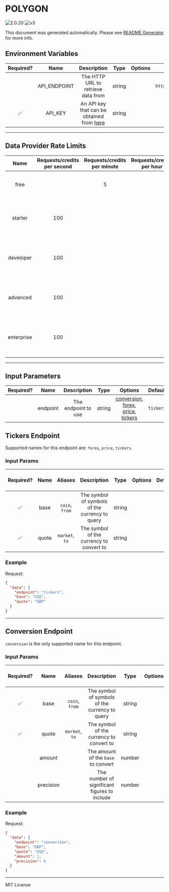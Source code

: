 # POLYGON

![2.0.20](https://img.shields.io/github/package-json/v/smartcontractkit/external-adapters-js?filename=packages/sources/polygon/package.json) ![v3](https://img.shields.io/badge/framework%20version-v3-blueviolet)

This document was generated automatically. Please see [README Generator](../../scripts#readme-generator) for more info.

## Environment Variables

| Required? |     Name     |                                   Description                                    |  Type  | Options |         Default          |
| :-------: | :----------: | :------------------------------------------------------------------------------: | :----: | :-----: | :----------------------: |
|           | API_ENDPOINT |                        The HTTP URL to retrieve data from                        | string |         | `https://api.polygon.io` |
|    ✅     |   API_KEY    | An API key that can be obtained from [here](https://polygon.io/dashboard/signup) | string |         |                          |

---

## Data Provider Rate Limits

|    Name    | Requests/credits per second | Requests/credits per minute | Requests/credits per hour |                           Note                           |
| :--------: | :-------------------------: | :-------------------------: | :-----------------------: | :------------------------------------------------------: |
|    free    |                             |              5              |                           |               only mentions monthly limits               |
|  starter   |             100             |                             |                           | Considered unlimited tier, but setting reasonable limits |
| developer  |             100             |                             |                           | Considered unlimited tier, but setting reasonable limits |
|  advanced  |             100             |                             |                           | Considered unlimited tier, but setting reasonable limits |
| enterprise |             100             |                             |                           | Considered unlimited tier, but setting reasonable limits |

---

## Input Parameters

| Required? |   Name   |     Description     |  Type  |                                                         Options                                                          |  Default  |
| :-------: | :------: | :-----------------: | :----: | :----------------------------------------------------------------------------------------------------------------------: | :-------: |
|           | endpoint | The endpoint to use | string | [conversion](#conversion-endpoint), [forex](#tickers-endpoint), [price](#tickers-endpoint), [tickers](#tickers-endpoint) | `tickers` |

## Tickers Endpoint

Supported names for this endpoint are: `forex`, `price`, `tickers`.

### Input Params

| Required? | Name  |    Aliases     |                  Description                   |  Type  | Options | Default | Depends On | Not Valid With |
| :-------: | :---: | :------------: | :--------------------------------------------: | :----: | :-----: | :-----: | :--------: | :------------: |
|    ✅     | base  | `coin`, `from` | The symbol of symbols of the currency to query | string |         |         |            |                |
|    ✅     | quote | `market`, `to` |    The symbol of the currency to convert to    | string |         |         |            |                |

### Example

Request:

```json
{
  "data": {
    "endpoint": "tickers",
    "base": "USD",
    "quote": "GBP"
  }
}
```

---

## Conversion Endpoint

`conversion` is the only supported name for this endpoint.

### Input Params

| Required? |   Name    |    Aliases     |                  Description                   |  Type  | Options | Default | Depends On | Not Valid With |
| :-------: | :-------: | :------------: | :--------------------------------------------: | :----: | :-----: | :-----: | :--------: | :------------: |
|    ✅     |   base    | `coin`, `from` | The symbol of symbols of the currency to query | string |         |         |            |                |
|    ✅     |   quote   | `market`, `to` |    The symbol of the currency to convert to    | string |         |         |            |                |
|           |  amount   |                |      The amount of the `base` to convert       | number |         |   `1`   |            |                |
|           | precision |                |  The number of significant figures to include  | number |         |   `6`   |            |                |

### Example

Request:

```json
{
  "data": {
    "endpoint": "conversion",
    "base": "GBP",
    "quote": "USD",
    "amount": 1,
    "precision": 6
  }
}
```

---

MIT License
